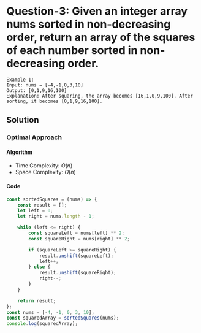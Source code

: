 # Question-3: Given an integer array nums sorted in non-decreasing order, return an array of the squares of each number sorted in non-decreasing order.
```
Example 1:
Input: nums = [-4,-1,0,3,10]
Output: [0,1,9,16,100]
Explanation: After squaring, the array becomes [16,1,0,9,100]. After sorting, it becomes [0,1,9,16,100].
```


## Solution


### Optimal Approach


#### Algorithm


- Time Complexity: $O(n)$
- Space Complexity: $O(n)$


#### Code


```javascript
const sortedSquares = (nums) => {
    const result = [];
    let left = 0;
    let right = nums.length - 1;

    while (left <= right) {
        const squareLeft = nums[left] ** 2;
        const squareRight = nums[right] ** 2;

        if (squareLeft >= squareRight) {
            result.unshift(squareLeft);
            left++;
        } else {
            result.unshift(squareRight);
            right--;
        }
    }

    return result;
};
const nums = [-4, -1, 0, 3, 10];
const squaredArray = sortedSquares(nums);
console.log(squaredArray);
```